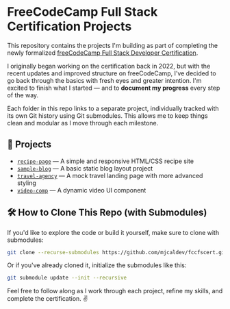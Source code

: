 # FreeCodeCamp Full Stack Certification Projects

This repository contains the projects I'm building as part of completing the newly formalized [freeCodeCamp Full Stack Developer Certification](https://www.freecodecamp.org/learn/).

I originally began working on the certification back in 2022, but with the recent updates and improved structure on freeCodeCamp, I’ve decided to go back through the basics with fresh eyes and greater intention. I'm excited to finish what I started — and to **document my progress** every step of the way.

Each folder in this repo links to a separate project, individually tracked with its own Git history using Git submodules. This allows me to keep things clean and modular as I move through each milestone.

## 📁 Projects

- [`recipe-page`](https://github.com/mjcaldev/recipe-page) — A simple and responsive HTML/CSS recipe site
- [`sample-blog`](https://github.com/mjcaldev/sample-blog) — A basic static blog layout project
- [`travel-agency`](https://github.com/mjcaldev/travel-agency) — A mock travel landing page with more advanced styling
- [`video-comp`](https://github.com/mjcaldev/video-comp) — A dynamic video UI component

## 🛠️ How to Clone This Repo (with Submodules)

If you'd like to explore the code or build it yourself, make sure to clone with submodules:

```bash
git clone --recurse-submodules https://github.com/mjcaldev/fccfscert.git
```

Or if you've already cloned it, initialize the submodules like this:

```bash
git submodule update --init --recursive
```
Feel free to follow along as I work through each project, refine my skills, and complete the certification. ✌️